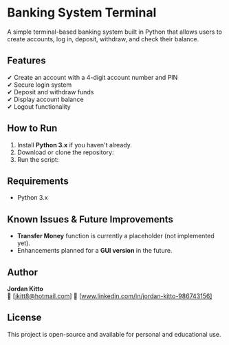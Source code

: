 # Banking System Terminal  
A simple terminal-based banking system built in Python that allows users to create accounts, log in, deposit, withdraw, and check their balance.  

## Features  
✔ Create an account with a 4-digit account number and PIN  
✔ Secure login system  
✔ Deposit and withdraw funds  
✔ Display account balance  
✔ Logout functionality  

## How to Run  
1. Install **Python 3.x** if you haven't already.  
2. Download or clone the repository:
3. Run the script:  


## Requirements  
- Python 3.x  

## Known Issues & Future Improvements  
- **Transfer Money** function is currently a placeholder (not implemented yet).  
- Enhancements planned for a **GUI version** in the future.  

## Author  
**Jordan Kitto**  
📧 [jkitt8@hotmail.com]
🔗 [www.linkedin.com/in/jordan-kitto-986743156]

## License  
This project is open-source and available for personal and educational use.  
